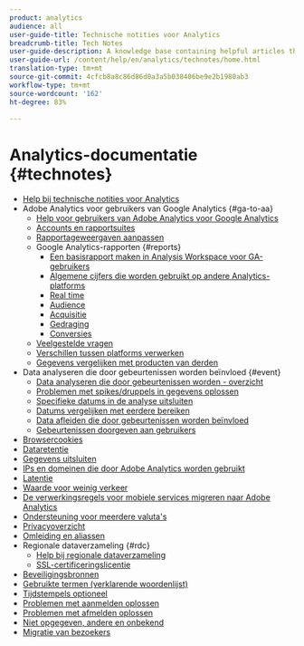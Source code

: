 ```yaml
---
product: analytics
audience: all
user-guide-title: Technische notities voor Analytics
breadcrumb-title: Tech Notes
user-guide-description: A knowledge base containing helpful articles that don't belong to a specific analytics tool or component.
user-guide-url: /content/help/en/analytics/technotes/home.html
translation-type: tm+mt
source-git-commit: 4cfcb8a8c86d86d0a3a5b038406be9e2b1980ab3
workflow-type: tm+mt
source-wordcount: '162'
ht-degree: 83%

---
```



# Analytics-documentatie {#technotes}

+ [Help bij technische notities voor Analytics](home.md)
+ Adobe Analytics voor gebruikers van Google Analytics {#ga-to-aa}
   + [Help voor gebruikers van Adobe Analytics voor Google Analytics](ga-to-aa/home.md)
   + [Accounts en rapportsuites](ga-to-aa/accounts.md)
   + [Rapportageweergaven aanpassen](ga-to-aa/customization.md)
   + Google Analytics-rapporten {#reports}
      + [Een basisrapport maken in Analysis Workspace voor GA-gebruikers](ga-to-aa/reports/create-report.md)
      + [Algemene cijfers die worden gebruikt op andere Analytics-platforms](ga-to-aa/reports/common-metrics.md)
      + [Real time](ga-to-aa/reports/realtime-reports.md)
      + [Audience](ga-to-aa/reports/audience-reports.md)
      + [Acquisitie](ga-to-aa/reports/acquisition-reports.md)
      + [Gedraging](ga-to-aa/reports/behavior-reports.md)
      + [Conversies](ga-to-aa/reports/conversions-reports.md)
   + [Veelgestelde vragen](ga-to-aa/faq.md)
   + [Verschillen tussen platforms verwerken](ga-to-aa/processing-differences.md)
   + [Gegevens vergelijken met producten van derden](ga-to-aa/compare-data.md)
+ Data analyseren die door gebeurtenissen worden beïnvloed {#event}
   + [Data analyseren die door gebeurtenissen worden - overzicht](event/overview.md)
   + [Problemen met spikes/druppels in gegevens oplossen](event/spikes-drops.md)
   + [Specifieke datums in de analyse uitsluiten](event/segments.md)
   + [Datums vergelijken met eerdere bereiken](event/compare-dates.md)
   + [Data afleiden die door gebeurtenissen worden beïnvloed](event/calcmetrics.md)
   + [Gebeurtenissen doorgeven aan gebruikers](event/communicate.md)
+ [Browsercookies](cookies.md)
+ [Dataretentie](data-retention.md)
+ [Gegevens uitsluiten](exclude-data.md)
+ [IPs en domeinen die door Adobe Analytics worden gebruikt](ip-addresses.md)
+ [Latentie](latency.md)
+ [Waarde voor weinig verkeer](low-traffic.md)
+ [De verwerkingsregels voor mobiele services migreren naar Adobe Analytics](migrate-mobile.md)
+ [Ondersteuning voor meerdere valuta&#39;s](multicurrency.md)
+ [Privacyoverzicht](privacy-overview.md)
+ [Omleiding en aliassen](redirects.md)
+ Regionale dataverzameling {#rdc}
   + [Help bij regionale dataverzameling](rdc/regional-data-collection.md)
   + [SSL-certificeringslicentie](rdc/ssl-cert-licensing.md)
+ [Beveiligingsbronnen](security.md)
+ [Gebruikte termen (verklarende woordenlijst)](terms.md)
+ [Tijdstempels optioneel](timestamps-optional.md)
+ [Problemen met aanmelden oplossen](troubleshoot-login.md)
+ [Problemen met afmelden oplossen](troubleshoot-sessions.md)
+ [Niet opgegeven, andere en onbekend](unspecified.md)
+ [Migratie van bezoekers](visitor-migration.md)
